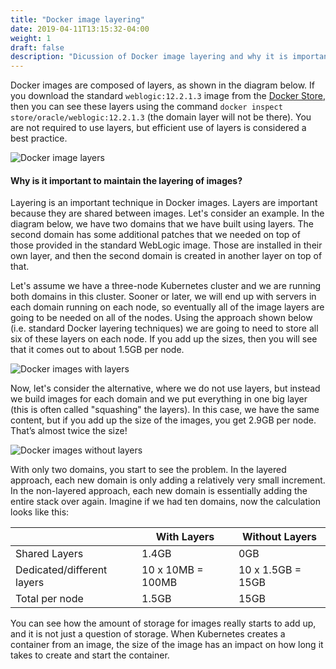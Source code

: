 ```yaml
---
title: "Docker image layering"
date: 2019-04-11T13:15:32-04:00
weight: 1
draft: false
description: "Dicussion of Docker image layering and why it is important."
---
```



Docker images are composed of layers, as shown in the diagram below.  If you download 
the standard `weblogic:12.2.1.3` image from the [Docker Store](https://hub.docker.com/_/oracle-weblogic-server-12c), 
then you can see these layers using the command  `docker inspect store/oracle/weblogic:12.2.1.3` 
(the domain layer will not be there).  You are not required to use layers, but 
efficient use of layers is considered a best practice.

![Docker image layers](/weblogic-kubernetes-operator/images/layers.png)

#### Why is it important to maintain the layering of images?

Layering is an important technique in Docker images.  Layers are important because they 
are shared between images.  Let's consider an example.  In the diagram below, we have 
two domains that we have built using layers.  The second domain has some additional 
patches that we needed on top of those provided in the standard WebLogic image.  Those 
are installed in their own layer, and then the second domain is created in another 
layer on top of that. 

Let's assume we have a three-node Kubernetes cluster and we are running both domains 
in this cluster.  Sooner or later, we will end up with servers in each domain running 
on each node, so eventually all of the image layers are going to be needed on all of 
the nodes.  Using the approach shown below (i.e. standard Docker layering techniques) 
we are going to need to store all six of these layers on each node.  If you add up the 
sizes, then you will see that it comes out to about 1.5GB per node.

![Docker images with layers](/weblogic-kubernetes-operator/images/more-layers.png)

Now, let's consider the alternative, where we do not use layers, but instead we 
build images for each domain and we put everything in one big layer (this is often 
called "squashing" the layers).  In this case, we have the same content, but if 
you add up the size of the images, you get 2.9GB per node. That’s almost twice the size! 

![Docker images without layers](/weblogic-kubernetes-operator/images/no-layers.png)

With only two domains, you start to see the problem.  In the layered approach, each 
new domain is only adding a relatively very small increment.  In the non-layered 
approach, each new domain is essentially adding the entire stack over again.  Imagine 
if we had ten domains, now the calculation looks like this: 

|                            | With Layers       | Without Layers    |
| -------------------------- | ----------------- | ----------------- |
| Shared Layers              | 1.4GB             | 0GB               |
| Dedicated/different layers | 10 x 10MB = 100MB | 10 x 1.5GB = 15GB |
| Total per node             | 1.5GB             | 15GB              |


You can see how the amount of storage for images really starts to add up, and it 
is not just a question of storage.  When Kubernetes creates a container from an 
image, the size of the image has an impact on how long it takes to create and 
start the container.



